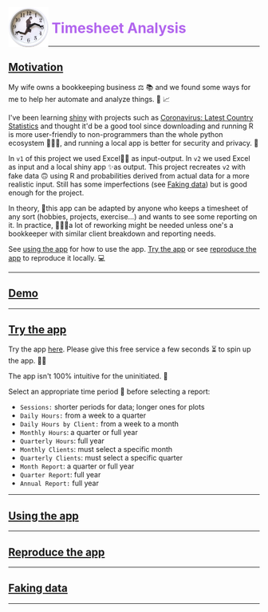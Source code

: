 <img style="float: left;" src="www/monty.png" width=80/><h1 style="color:#B265EE;">&nbsp;Timesheet Analysis</h1>


---

## [Motivation](#motivation)

My wife owns a bookkeeping business ⚖️ 📚 and we found some ways for me to help her automate and analyze things. 🤖 📈

I've been learning [shiny](https://shiny.rstudio.com/) with projects such as [Coronavirus: Latest Country Statistics](https://bigbangdata.shinyapps.io/shinyapp/) and thought it'd be a good tool since downloading and running R is more user-friendly to non-programmers than the whole python ecosystem 🐍🐍🐍, and running a local app is better for security and privacy. 🔐

In `v1` of this project we used Excel🐱‍👤 as input-output. In `v2` we used Excel as input and a local shiny app ✨as output. This project recreates `v2` with fake data 🙃 using R and probabilities derived from actual data for a more realistic input. Still has some imperfections (see [Faking data](#faking-data)) but is good enough for the project.


In theory, 👼this app can be adapted by anyone who keeps a timesheet of any sort (hobbies, projects, exercise...) and wants to see some reporting on it. In practice, 👊👊👊a lot of reworking might be needed unless one's a bookkeeper with similar client breakdown and reporting needs.

See [using the app](#using-the-app) for how to use the app. [Try the app](#try-the-app) or see [reproduce the app](#reproduce-the-app) to reproduce it locally. 💻


---

## [Demo](#demo)





---

## [Try the app](#try-the-app)

Try the app [here](https://bigbangdata.shinyapps.io/timesheetanalysis/). Please give this free service a few seconds ⏳ to spin up the app. 🙏🏼

The app isn't 100% intuitive for the uninitiated. 🛐 

Select an appropriate time period 📅 before selecting a report:

- `Sessions:` shorter periods for data; longer ones for plots
- `Daily Hours:` from a week to a quarter
- `Daily Hours by Client:` from a week to a month
- `Monthly Hours`: a quarter or full year
- `Quarterly Hours`: full year
- `Monthly Clients`: must select a specific month
- `Quarterly Clients`: must select a specific quarter
- `Month Report`: a quarter or full year
- `Quarter Report`: full year
- `Annual Report:` full year

---

## [Using the app](#using-the-app)



---

## [Reproduce the app](#reproduce-the-app)


---
## [Faking data](#faking-data)




---
